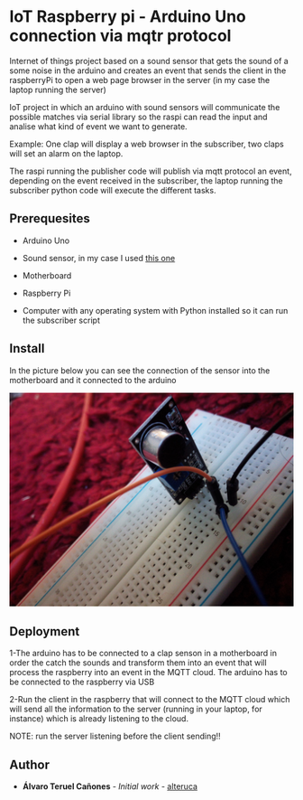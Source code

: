 # IoT Raspberry pi - Arduino Uno connection via mqtr protocol

Internet of things project based on a sound sensor that gets the sound of a some noise in the arduino and creates an event that sends the client in the raspberryPi to open a web page browser in the server (in my case the laptop running the server)

IoT project in which an arduino with sound sensors will communicate the possible matches via serial library so the raspi can read the input and analise what kind of event we want to generate.

Example: One clap will display a web browser in the subscriber, two claps will set an alarm on the laptop.

The raspi running the publisher code will publish via mqtt protocol an event, depending on the event received in the subscriber, the laptop running the subscriber python code will execute the different tasks.

## Prerequesites

* Arduino Uno
* Sound sensor, in my case I used [this one](https://www.googleadservices.com/pagead/aclk?sa=L&ai=DChcSEwjQmtnDnoDmAhWB4ncKHYQgAGQYABAGGgJlZg&ohost=www.google.com&cid=CAESQOD2eLqGs1k7qoRV71mM60Cm8Lhbiqc3tEpx2iLtvKOC6xW9ofnhRqxIy1hkpZWw-e7X58nFXbk8EIvoFQEqx5Y&sig=AOD64_0Kx4pLqKqk3gstvbkL_GVx4cx2Kg&ctype=5&q=&ved=2ahUKEwi619HDnoDmAhVVIMUKHeNnA9QQ9aACegQICxBG&adurl=)

* Motherboard
* Raspberry Pi
* Computer with any operating system with Python installed so it can run the subscriber script

## Install

In the picture below you can see the connection of the sensor into the motherboard and it connected to the arduino

![alt text](IMG_20170721_184207.jpg)

## Deployment


1-The arduino has to be connected to a clap senson in a motherboard in order the catch the sounds and transform them into an event that will process the raspberry into an event in the MQTT cloud. The arduino has to be connected to the raspberry via USB

2-Run the client in the raspberry that will connect to the MQTT cloud which will send all the information to the server (running in your laptop, for instance) which is already listening to the cloud. 

NOTE: run the server listening before the client sending!!

## Author

* **Álvaro Teruel Cañones** - *Initial work* - [alteruca](https://github.com/alteruca)
